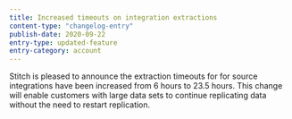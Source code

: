 ```yaml
---
title: Increased timeouts on integration extractions
content-type: "changelog-entry"
publish-date: 2020-09-22
entry-type: updated-feature
entry-category: account
---
```


Stitch is pleased to announce the extraction timeouts for for source integrations have been increased from 6 hours to 23.5 hours. This change will enable customers with large data sets to continue replicating data without the need to restart replication.